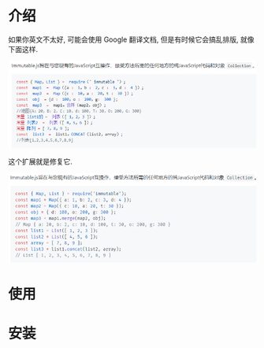 # 介绍

如果你英文不太好, 可能会使用 Google 翻译文档, 但是有时候它会搞乱排版, 就像下面这样.

![bad.png](img/bad.png)

这个扩展就是修复它.

![good.png](img/good.png)

# 使用

# 安装
